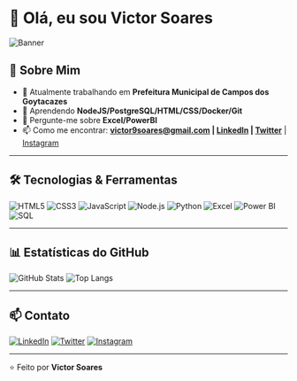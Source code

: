# 👋 Olá, eu sou Victor Soares

![Banner](https://ravel.com.br/blog/wp-content/uploads/2023/07/banner-meio-blog-2.png) <!-- Substitua pelo link de um banner personalizado -->

## 🚀 Sobre Mim

- 🔭 Atualmente trabalhando em **Prefeitura Municipal de Campos dos Goytacazes**
- 🌱 Aprendendo **NodeJS/PostgreSQL/HTML/CSS/Docker/Git**
- 💬 Pergunte-me sobre **Excel/PowerBI**
- 📫 Como me encontrar: **[victor9soares@gmail.com](mailto:victor9soares@gmail.com) | [LinkedIn](https://www.linkedin.com/in/victor-soares-808/) | [Twitter](https://x.com/vctrs1?s=21&t=_L7fvSKio_XSkYc-9BNikw)** | [Instagram](https://www.instagram.com/vctrs1)

---

## 🛠️ Tecnologias & Ferramentas

![HTML5](https://img.shields.io/badge/HTML5-E34F26?style=flat&logo=html5&logoColor=white)
![CSS3](https://img.shields.io/badge/CSS3-1572B6?style=flat&logo=css3&logoColor=white)
![JavaScript](https://img.shields.io/badge/JavaScript-F7DF1E?style=flat&logo=javascript&logoColor=black)
![Node.js](https://img.shields.io/badge/Node.js-339933?style=flat&logo=nodedotjs&logoColor=white)
![Python](https://img.shields.io/badge/Python-3776AB?style=flat&logo=python&logoColor=white)
![Excel](https://img.shields.io/badge/Excel-217346?style=flat&logo=microsoft-excel&logoColor=white)
![Power BI](https://img.shields.io/badge/Power%20BI-F2C811?style=flat&logo=power-bi&logoColor=black)
![SQL](https://img.shields.io/badge/SQL-4479A1?style=flat&logo=postgresql&logoColor=white)

---

## 📊 Estatísticas do GitHub

![GitHub Stats](https://github-readme-stats.vercel.app/api?username=vicares&show_icons=true&theme=radical)
![Top Langs](https://github-readme-stats.vercel.app/api/top-langs/?username=vicares&layout=compact&theme=radical)

---

## 📫 Contato

[![LinkedIn](https://img.shields.io/badge/LinkedIn-0077B5?style=flat&logo=linkedin&logoColor=white)](https://linkedin.com/in/victor-soares-808/)
[![Twitter](https://img.shields.io/badge/Twitter-1DA1F2?style=flat&logo=twitter&logoColor=white)](https://twitter.com/vctrs1/)
[![Instagram](https://img.shields.io/badge/Instagram-E4405F?style=flat&logo=instagram&logoColor=white)](https://instagram.com/vctrs1/)

---

⭐️ Feito por **Victor Soares**
